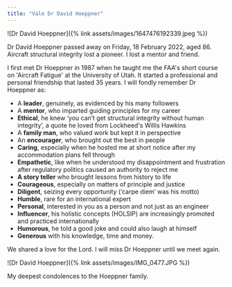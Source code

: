 ```yaml
---
title: "Vale Dr David Hoeppner"
---
```


![Dr David Hoeppner]({% link assets/images/1647476192339.jpeg %})
  
Dr David Hoeppner passed away on Friday, 18 February 2022, aged 86. Aircraft structural integrity lost a pioneer. I lost a mentor and friend.

I first met Dr Hoeppner in 1987 when he taught me the FAA's short course on 'Aircraft Fatigue' at the University of Utah. It started a professional and personal friendship that lasted 35 years. I will fondly remember Dr Hoeppner as:

* A **leader**, genuinely, as evidenced by his many followers
* A **mentor**, who imparted guiding principles for my career
* **Ethical**, he knew ‘you can’t get structural integrity without human integrity’, a quote he loved from Lockheed's Willis Hawkins 
* A **family man**, who valued work but kept it in perspective 
* An **encourager**, who brought out the best in people
* **Caring**, especially when he hosted me at short notice after my accommodation plans fell through
* **Empathetic**, like when he understood my disappointment and frustration after regulatory politics caused an authority to reject me 
* **A story teller** who brought lessons from history to life
* **Courageous**, especially on matters of principle and justice 
* **Diligent**, seizing every opportunity (‘carpe diem’ was his motto)
* **Humble**, rare for an international expert
* **Personal**, interested in you as a person and not just as an engineer
* **Influencer**, his holistic concepts (HOLSIP) are increasingly promoted and practiced internationally
* **Humorous**, he told a good joke and could also laugh at himself
* **Generous** with his knowledge, time and money.

We shared a love for the Lord. I will miss Dr Hoeppner until we meet again.

![Dr David Hoeppner]({% link assets/images/IMG_0477.JPG %})

My deepest condolences to the Hoeppner family. 
